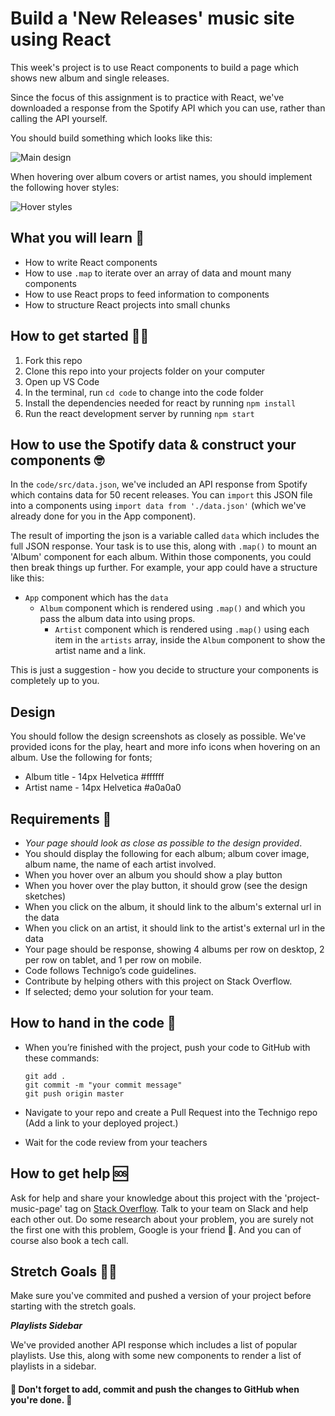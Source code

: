 # Build a 'New Releases' music site using React

This week's project is to use React components to build a page which shows new album and single releases.

Since the focus of this assignment is to practice with React, we've downloaded a response from the Spotify API which you can use, rather than calling the API yourself.

You should build something which looks like this:

![Main design](https://i.imgur.com/CcZyMdDz.png)

When hovering over album covers or artist names, you should implement the following hover styles:

![Hover styles](https://i.imgur.com/vKiV2XU.png)

## What you will learn 🧠

- How to write React components
- How to use `.map` to iterate over an array of data and mount many components
- How to use React props to feed information to components
- How to structure React projects into small chunks

## How to get started 💪🏼

1. Fork this repo
2. Clone this repo into your projects folder on your computer
3. Open up VS Code
4. In the terminal, run `cd code` to change into the code folder
5. Install the dependencies needed for react by running `npm install`
6. Run the react development server by running `npm start`

## How to use the Spotify data & construct your components 🤓

In the `code/src/data.json`, we've included an API response from Spotify which contains data for 50 recent releases. You can `import` this JSON file into a components using `import data from './data.json'` (which we've already done for you in the App component).

The result of importing the json is a variable called `data` which includes the full JSON response. Your task is to use this, along with `.map()` to mount an 'Album' component for each album. Within those components, you could then break things up further. For example, your app could have a structure like this:

- `App` component which has the `data`
  - `Album` component which is rendered using `.map()` and which you pass the album data into using props.
    - `Artist` component which is rendered using `.map()` using each item in the `artists` array, inside the `Album` component to show the artist name and a link.

This is just a suggestion - how you decide to structure your components is completely up to you.

## Design

You should follow the design screenshots as closely as possible. We've provided icons for the play, heart and more info icons when hovering on an album. Use the following for fonts;

- Album title - 14px Helvetica #ffffff
- Artist name - 14px Helvetica #a0a0a0

## Requirements 🧪

- _Your page should look as close as possible to the design provided_.
- You should display the following for each album; album cover image, album name, the name of each artist involved.
- When you hover over an album you should show a play button
- When you hover over the play button, it should grow (see the design sketches)
- When you click on the album, it should link to the album's external url in the data
- When you click on an artist, it should link to the artist's external url in the data
- Your page should be response, showing 4 albums per row on desktop, 2 per row on tablet, and 1 per row on mobile.
- Code follows Technigo’s code guidelines.
- Contribute by helping others with this project on Stack Overflow.
- If selected; demo your solution for your team.

## How to hand in the code 🎯

- When you’re finished with the project, push your code to GitHub with these commands:

  ```
  git add .
  git commit -m "your commit message"
  git push origin master
  ```

- Navigate to your repo and create a Pull Request into the Technigo repo (Add a link to your deployed project.)
- Wait for the code review from your teachers

## How to get help 🆘

Ask for help and share your knowledge about this project with the 'project-music-page' tag on [Stack Overflow](https://stackoverflow.com/c/technigo/questions). Talk to your team on Slack and help each other out. Do some research about your problem, you are surely not the first one with this problem, Google is your friend 🙂. And you can of course also book a tech call.

## Stretch Goals 🏃‍♂

Make sure you've commited and pushed a version of your project before starting with the stretch goals.

**_Playlists Sidebar_**

We've provided another API response which includes a list of popular playlists. Use this, along with some new components to render a list of playlists in a sidebar.

#### 🚨 Don't forget to add, commit and push the changes to GitHub when you're done. 🏁
